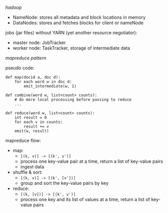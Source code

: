 *hadoop*

- NameNode: stores all metadata and block locations in memory
- DataNodes: stores and fetches blocks for client or nameNode

jobs (jar files) without YARN (yet another resource negotiator):

- master node: JobTracker
- worker node: TaskTracker, storage of intermediate data

*mapreduce pattern*

pseudo code:

```
def map(docid a, doc d):
    for each word w in doc d:
        emit_intermediate(w, 1)

def combine(word w, list<count> counts):
    # do more local processing before passing to reduce
    ...

def reduce(word w, list<count> counts):
    int result = 0
    for each v in counts:
        result += v
    emit(w, result)
```

mapreduce flow:

- map:
     - `[(k, v)] -> [(k', v')]`
     - process one key-value pair at a time, return a list of key-value pairs
     - ingest data
- shuffle & sort:
     - `[(k, v)] -> [(k', [v'])]`
     - group and sort the key-value pairs by key
- reduce:
     - `[(k, [v])] -> [(k', v')]`
     - process one key and its list of values at a time, return a list of key-value pairs
